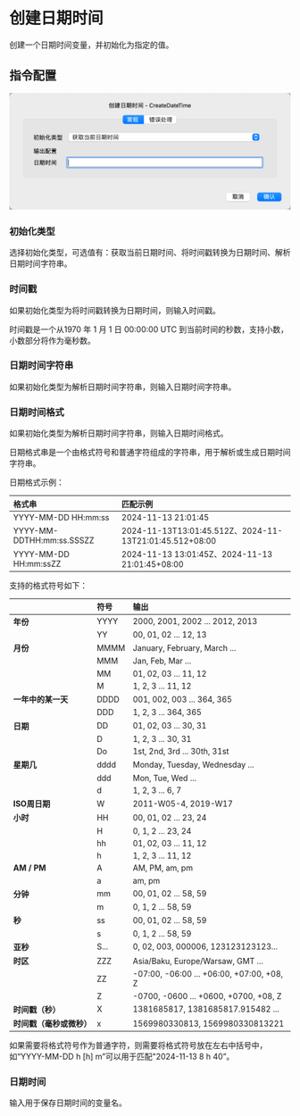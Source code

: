 # 创建日期时间

创建一个日期时间变量，并初始化为指定的值。

## 指令配置

![创建日期时间常规配置对话框](create_date_time_general_config.png)

### 初始化类型

选择初始化类型，可选值有：获取当前日期时间、将时间戳转换为日期时间、解析日期时间字符串。

### 时间戳

如果初始化类型为将时间戳转换为日期时间，则输入时间戳。

时间戳是一个从1970 年 1 月 1 日 00:00:00 UTC 到当前时间的秒数，支持小数，小数部分将作为毫秒数。

### 日期时间字符串

如果初始化类型为解析日期时间字符串，则输入日期时间字符串。

### 日期时间格式

如果初始化类型为解析日期时间字符串，则输入日期时间格式。

日期格式串是一个由格式符号和普通字符组成的字符串，用于解析或生成日期时间字符串。

日期格式示例：

| 格式串                       | 匹配示例                                                   |
|:--------------------------|:-------------------------------------------------------|
| YYYY-MM-DD HH:mm:ss       | 2024-11-13 21:01:45                                    |
| YYYY-MM-DDTHH:mm:ss.SSSZZ | 2024-11-13T13:01:45.512Z、2024-11-13T21:01:45.512+08:00 |
| YYYY-MM-DD HH:mm:ssZZ     | 2024-11-13 13:01:45Z、2024-11-13 21:01:45+08:00     |

支持的格式符号如下：

|                | 符号   | 输出                                        |
|:---------------|:-----|:------------------------------------------|
| **年份**         | YYYY | 2000, 2001, 2002 ... 2012, 2013           |
|                | YY   | 00, 01, 02 ... 12, 13                     |
| **月份**         | MMMM | January, February, March ...              |
|                | MMM  | Jan, Feb, Mar ...                         |
|                | MM   | 01, 02, 03 ... 11, 12                     |
|                | M    | 1, 2, 3 ... 11, 12                        |
| **一年中的某一天**    | DDDD | 001, 002, 003 ... 364, 365                |
|                | DDD  | 1, 2, 3 ... 364, 365                      |
| **日期**         | DD   | 01, 02, 03 ... 30, 31                     |
|                | D    | 1, 2, 3 ... 30, 31                        |
|                | Do   | 1st, 2nd, 3rd ... 30th, 31st              |
| **星期几**        | dddd | Monday, Tuesday, Wednesday ...            |
|                | ddd  | Mon, Tue, Wed ...                         |
|                | d    | 1, 2, 3 ... 6, 7                          |
| **ISO周日期**     | W    | 2011-W05-4, 2019-W17                      |
| **小时**         | HH   | 00, 01, 02 ... 23, 24                     |
|                | H    | 0, 1, 2 ... 23, 24                        |
|                | hh   | 01, 02, 03 ... 11, 12                     |
|                | h    | 1, 2, 3 ... 11, 12                        |
| **AM / PM**    | A    | AM, PM, am, pm                            |
|                | a    | am, pm                                    |
| **分钟**         | mm   | 00, 01, 02 ... 58, 59                     |
|                | m    | 0, 1, 2 ... 58, 59                        |
| **秒**          | ss   | 00, 01, 02 ... 58, 59                     |
|                | s    | 0, 1, 2 ... 58, 59                        |
| **亚秒**         | S... | 0, 02, 003, 000006, 123123123123...       |
| **时区**         | ZZZ  | Asia/Baku, Europe/Warsaw, GMT ...         |
|                | ZZ   | -07:00, -06:00 ... +06:00, +07:00, +08, Z |
|                | Z    | -0700, -0600 ... +0600, +0700, +08, Z     |
| **时间戳（秒）**     | X    | 1381685817, 1381685817.915482 ...         |
| **时间戳（毫秒或微秒）** | x    | 1569980330813, 1569980330813221           |

如果需要将格式符号作为普通字符，则需要将格式符号放在左右中括号中，如“YYYY-MM-DD h [h] m”可以用于匹配"2024-11-13 8 h 40”。

### 日期时间

输入用于保存日期时间的变量名。
